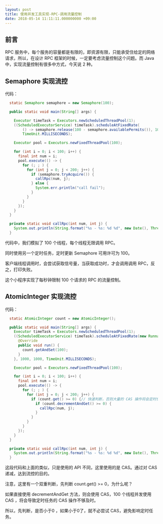 ```yaml
---
layout: post
title: 使用并发工具实现-RPC-调用流量控制
date: 2018-05-14 11:11:11.000000000 +09:00
---
```

## 前言

RPC 服务中，每个服务的容量都是有限的，即资源有限，只能承受住给定的网络请求，所以，在设计 RPC 框架的时候，一定要考虑流量控制这个问题。而 Java 中，实现流量控制有很多中方式，今天说 2 种。

## Semaphore 实现流控

代码：
```java
  static Semaphore semaphore = new Semaphore(100);

  public static void main(String[] args) {

    Executor timeTask = Executors.newScheduledThreadPool(1);
    ((ScheduledExecutorService) timeTask).scheduleAtFixedRate(
        () -> semaphore.release(100 - semaphore.availablePermits()), 1000, 1000,
        TimeUnit.MILLISECONDS);

    Executor pool = Executors.newFixedThreadPool(100);

    for (int i = 0; i < 100; i++) {
      final int num = i;
      pool.execute(() -> {
        for (; ; ) {
          for (int j = 0; j < 200; j++) {
            if (semaphore.tryAcquire()) {
              callRpc(num, j);
            } else {
              System.err.println("call fail");
            }
          }
        }
      });
    }
  }

  private static void callRpc(int num, int j) {
    System.out.println(String.format("%s - %s: %d %d", new Date(), Thread.currentThread(), num, j));
  }
```

代码中，我们模拟了 100 个线程，每个线程无限调用 RPC。

同时使用另一个定时任务，定时更新 Semaphore 可用许可为 100。

客户端线程调用时，会尝试获取信号量，当获取成功时，才会调用调用 RPC，反之，打印失败。

这个小程序实现了每秒钟限制 100 个请求的 RPC 的流量控制。


## AtomicInteger 实现流控


代码：

```java
  static AtomicInteger count = new AtomicInteger();

  public static void main(String[] args) {
    Executor timeTask = Executors.newScheduledThreadPool(1);
    ((ScheduledExecutorService) timeTask).scheduleAtFixedRate(new Runnable() {
      @Override
      public void run() {
        count.getAndSet(100);
      }
    }, 1000, 1000, TimeUnit.MILLISECONDS);

    Executor pool = Executors.newFixedThreadPool(100);

    for (int i = 0; i < 100; i++) {
      final int num = i;
      pool.execute(() -> {
        for (; ; ) {
          for (int j = 0; j < 200; j++) {
            if (count.get() >= 0) {// 快速判断，否则大量的 CAS 操作将会定时任务更新计数器 count
              if (count.decrementAndGet() >= 0) {
                callRpc(num, j);
              }
            }
          }
        }
      });
    }
  }

  private static void callRpc(int num, int j) {
    System.out.println(String.format("%s - %s: %d %d", new Date(), Thread.currentThread(), num, j));
  }
```

这段代码和上面的类似，只是使用的 API 不同，这里使用的是 CAS。通过对 CAS 递减，达到流控的目的。

注意，这里有一个双重判断，先判断 count.get() >= 0，为什么呢？

如果直接使用 decrementAndGet 方法，则会使用 CAS，100 个线程并发使用 CAS ，将会导致定时任务的 CAS 操作不够及时。

所以，先判断，是否小于0 ，如果小于0了，就不必尝试 CAS，避免影响定时任务。
